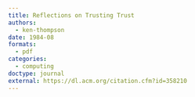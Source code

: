 ```yaml
---
title: Reflections on Trusting Trust
authors:
  - ken-thompson
date: 1984-08
formats:
  - pdf
categories:
  - computing
doctype: journal
external: https://dl.acm.org/citation.cfm?id=358210
---
```

